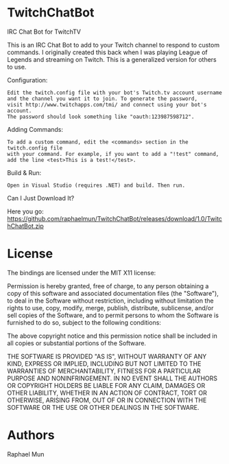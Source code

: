 TwitchChatBot
=============

IRC Chat Bot for TwitchTV

This is an IRC Chat Bot to add to your Twitch channel to respond to custom commands.
I originally created this back when I was playing League of Legends and streaming on Twitch. This is a generalized version for others to use.

Configuration:

	Edit the twitch.config file with your bot's Twitch.tv account username
    and the channel you want it to join. To generate the password,
    visit http://www.twitchapps.com/tmi/ and connect using your bot's account.
    The password should look something like "oauth:123987598712".

Adding Commands:

	To add a custom command, edit the <commands> section in the twitch.config file
    with your command. For example, if you want to add a "!test" command,
    add the line <test>This is a test!</test>.
    
Build & Run:

	Open in Visual Studio (requires .NET) and build. Then run.
    
Can I Just Download It?

Here you go: https://github.com/raphaelmun/TwitchChatBot/releases/download/1.0/TwitchChatBot.zip

License
=======

The bindings are licensed under the MIT X11 license:

Permission is hereby granted, free of charge, to any person obtaining a copy
of this software and associated documentation files (the "Software"), to deal
in the Software without restriction, including without limitation the rights
to use, copy, modify, merge, publish, distribute, sublicense, and/or sell
copies of the Software, and to permit persons to whom the Software is
furnished to do so, subject to the following conditions:

The above copyright notice and this permission notice shall be included in
all copies or substantial portions of the Software.

THE SOFTWARE IS PROVIDED "AS IS", WITHOUT WARRANTY OF ANY KIND, EXPRESS OR
IMPLIED, INCLUDING BUT NOT LIMITED TO THE WARRANTIES OF MERCHANTABILITY,
FITNESS FOR A PARTICULAR PURPOSE AND NONINFRINGEMENT. IN NO EVENT SHALL THE
AUTHORS OR COPYRIGHT HOLDERS BE LIABLE FOR ANY CLAIM, DAMAGES OR OTHER
LIABILITY, WHETHER IN AN ACTION OF CONTRACT, TORT OR OTHERWISE, ARISING FROM,
OUT OF OR IN CONNECTION WITH THE SOFTWARE OR THE USE OR OTHER DEALINGS IN
THE SOFTWARE.

Authors
=======
Raphael Mun